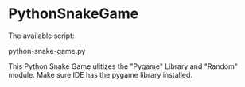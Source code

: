 # PythonSnakeGame
The available script: 

python-snake-game.py

This Python Snake Game ulitizes the "Pygame" Library and "Random" module. Make sure IDE has the pygame library installed.
